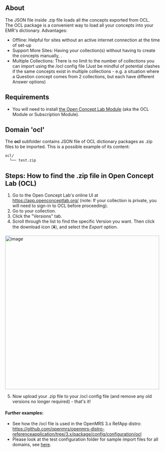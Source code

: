 ## About
The JSON file inside .zip file loads all the concepts exported from OCL.
<br/>The OCL package is a convenient way to load all your concepts into your EMR's dictionary. Advantages: 
* Offline: Helpful for sites without an active internet connection at the time of set-up
* Support More Sites: Having your collection(s) without having to create the concepts manually, .
* Multiple Collections: There is no limit to the number of collections you can import using the /ocl config file (Just be mindful of potential clashes if the same concepts exist in multiple collections - e.g. a situation where a Question concept comes from 2 collections, but each have different Answer options) 

## Requirements
* You will need to install [the Open Concept Lab Module](https://addons.openmrs.org/show/org.openmrs.module.open-concept-lab) (aka the OCL Module or Subscription Module). 

## Domain 'ocl'
The **ocl** subfolder contains JSON file of OCL dictionary packages as .zip files to be imported. This is a possible example of its content:
```bash
ocl/
  └── test.zip
```

## Steps: How to find the .zip file in Open Concept Lab (OCL)
1. Go to the Open Concept Lab's online UI at https://app.openconceptlab.org/ (note: If your collection is private, you will need to sign-in to OCL before proceeding).
2. Go to your collection.
3. Click the "Versions" tab. 
4. Scroll through the list to find the specific Version you want. Then click the download icon (:arrow_down:), and select the _Export_ option. 
<img width="500" alt="image" src="https://user-images.githubusercontent.com/67400059/160782124-f9c6ea69-59fa-45ab-b7b8-e4ed80ed8829.png">

5. Now upload your .zip file to your /ocl config file (and remove any old versions no longer required) - that's it!


#### Further examples:
* See how the /ocl file is used in the OpenMRS 3.x RefApp distro: https://github.com/openmrs/openmrs-distro-referenceapplication/tree/3.x/package/config/configuration/ocl 
* Please look at the test configuration folder for sample import files for all domains, see [here](../api/src/test/resources/testAppDataDir/configuration).
